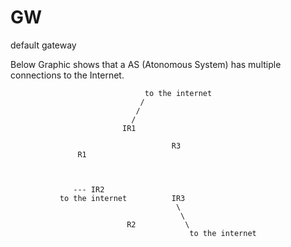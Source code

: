 # GW
default gateway

Below Graphic shows that a AS (Atonomous System) has multiple connections to the Internet.


                                  to the internet
                                 /
                                /
                               /
                             IR1      

                                        R3
                   R1            



                  --- IR2 
               to the internet          IR3
                                         \
                                          \
                              R2           \ 
                                            to the internet

